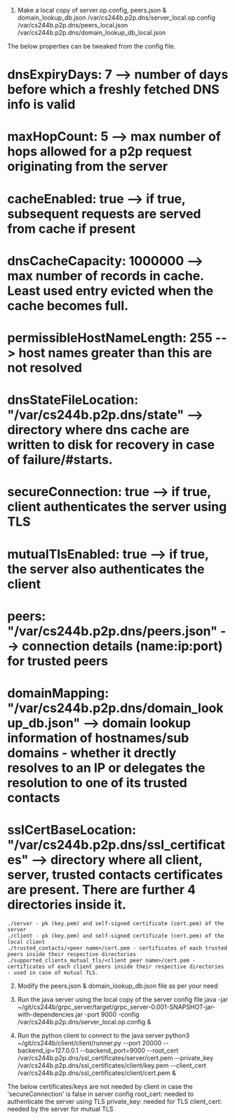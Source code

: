 1) Make a local copy of server.op.config, peers.json & domain_lookup_db.json
/var/cs244b.p2p.dns/server_local.op.config
/var/cs244b.p2p.dns/peers_local.json
/var/cs244b.p2p.dns/domain_lookup_db_local.json

The below properties can be tweaked from the config file.
# dnsExpiryDays: 7 --> number of days before which a freshly fetched DNS info is valid
# maxHopCount: 5 --> max number of hops allowed for a p2p request originating from the server
# cacheEnabled: true --> if true, subsequent requests are served from cache if present
# dnsCacheCapacity: 1000000 --> max number of records in cache. Least used entry evicted when the cache becomes full.
# permissibleHostNameLength: 255 --> host names greater than this are not resolved
# dnsStateFileLocation: "/var/cs244b.p2p.dns/state" --> directory where dns cache are written to disk for recovery in case of failure/#starts.
# secureConnection: true --> if true, client authenticates the server using TLS
# mutualTlsEnabled: true --> if true, the server also authenticates the client
# peers: "/var/cs244b.p2p.dns/peers.json" --> connection details (name:ip:port) for trusted peers
# domainMapping: "/var/cs244b.p2p.dns/domain_lookup_db.json" --> domain lookup information of hostnames/sub domains - whether it drectly resolves to an IP or delegates the resolution to one of its trusted contacts
# sslCertBaseLocation: "/var/cs244b.p2p.dns/ssl_certificates" --> directory where all client, server, trusted contacts certificates are present. There are further 4 directories inside it.
    ./server - pk (key.pem) and self-signed certificate (cert.pem) of the server
    ./client - pk (key.pem) and self-signed certificate (cert.pem) of the local client
    ./trusted_contacts/<peer name>/cert.pem - certificates of each trusted peers inside their respective directories
    ./supported_clients_mutual_tls/<client peer name>/cert.pem - certificates of each client peers inside their respective directories - used in case of mutual TLS.

2) Modify the peers.json & domain_lookup_db.json file as per your need

3) Run the java server using the local copy of the server config file
java -jar ~/git/cs244b/grpc_server/target/grpc_server-0.001-SNAPSHOT-jar-with-dependencies.jar -port 9000 -config /var/cs244b.p2p.dns/server_local.op.config &

4) Run the python client to connect to the java server
python3 ~/git/cs244b/client/client/runner.py --port 20000 --backend_ip=127.0.0.1 --backend_port=9000 --root_cert /var/cs244b.p2p.dns/ssl_certificates/server/cert.pem --private_key /var/cs244b.p2p.dns/ssl_certificates/client/key.pem --client_cert /var/cs244b.p2p.dns/ssl_certificates/client/cert.pem & 

The below certificates/keys are not needed by client in case the 'secureConnection' is false in server config
root_cert: needed to authenticate the server using TLS
private_key: needed for TLS
client_cert: needed by the server for mutual TLS

